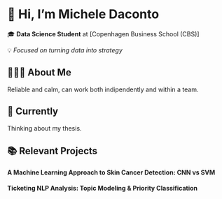 # 👋 Hi, I’m Michele Daconto

🎓 **Data Science Student** at [Copenhagen Business School (CBS)]
  
💡 *Focused on turning data into strategy*


## 👨🏻‍💻 About Me

Reliable and calm, can work both indipendently and within a team. 


## 👀 Currently 

Thinking about my thesis.


## 📚 Relevant Projects

#### A Machine Learning Approach to Skin Cancer Detection: CNN vs SVM 
#### Ticketing NLP Analysis: Topic Modeling & Priority Classification

